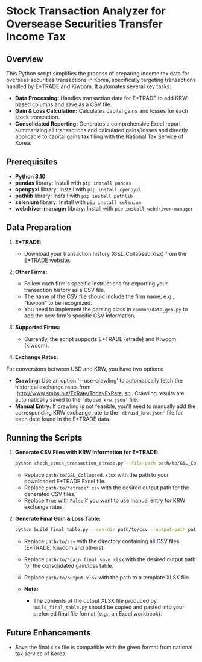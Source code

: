 # Stock Transaction Analyzer for Oversease Securities Transfer Income Tax

## Overview

This Python script simplifies the process of preparing income tax data for overseas securities transactions in Korea, specifically targeting transactions handled by E*TRADE and Kiwoom. It automates several key tasks:

* **Data Processing:**  Handles transaction data for E*TRADE to add KRW-based columns and save as a CSV file.
* **Gain & Loss Calculation:**  Calculates capital gains and losses for each stock transaction.
* **Consolidated Reporting:**  Generates a comprehensive Excel report summarizing all transactions and calculated gains/losses and directly applicable to capital gains tax filing with the National Tax Service of Korea.

## Prerequisites

* **Python 3.10** 
* **pandas** library:  Install with `pip install pandas`
* **openpyxl** library:  Install with `pip install openpyxl`
* **pathlib** library:  Install with `pip install pathlib`
* **selenium** library:  Install with `pip install selenium`
* **webdriver-manager** library:  Install with `pip install webdriver-manager`

##  Data Preparation

1. **E*TRADE:**  

    -  Download your transaction history (G&L_Collapsed.xlsx) from the [E*TRADE website](https://us.etrade.com).

2. **Other Firms:**

    -  Follow each firm's specific instructions for exporting your transaction history as a CSV file.
    -  The name of the CSV file should include the firm name, e.g., "kiwoon" to be recognized.
    -  You need to implement the parsing class in `common/data_gen.py` to add the new firm's specific CSV information.

3. **Supported Firms:**

    -  Currently, the script supports E*TRADE (etrade) and Kiwoom (kiwoom).
    

3. **Exchange Rates:**

For conversions between USD and KRW, you have two options:

- **Crawling:** Use an option '--use-crawling' to automatically fetch the historical exchange rates from 'http://www.smbs.biz/ExRate/TodayExRate.jsp'. Crawling results are automatically saved to the `'db/usd_krw.json'` file.
- **Manual Entry:** If crawling is not feasible, you'll need to manually add the corresponding KRW exchange rate to the `'db/usd_krw.json'` file for each date found in the E*TRADE data. 

## Running the Scripts

1. **Generate CSV Files with KRW Information for E*TRADE:**

    ```bash
    python check_stock_transaction_etrade.py --file-path path/to/G&L_Collapsed.xlsx --output-path path/to/*etrade*.csv --use-crawling True
    ```

    - Replace `path/to/G&L_Collapsed.xlsx` with the path to your downloaded E*TRADE Excel file.
    - Replace `path/to/*etrade*.csv` with the desired output path for the generated CSV files.
    - Replace `True` with `False` if you want to use manual entry for KRW exchange rates.

2. **Generate Final Gain & Loss Table:**

    ```bash
    python build_final_table.py --csv-dir path/to/csv --output-path path/to/*gain_final_save.xlsx --format-path path/to/output.xlsx
    ```

    - Replace `path/to/csv` with the directory containing all CSV files (E*TRADE, Kiwoom and others).
    - Replace `path/to/*gain_final_save.xlsx` with the desired output path for the consolidated gain/loss table. 
    - Replace `path/to/output.xlsx` with the path to a template XLSX file.

     - **Note:** 
       - The contents of the output XLSX file produced by `build_final_table.py` should be copied and pasted into your preferred final file format (e.g., an Excel workbook). 

##  Future Enhancements

* Save the final xlsx file is compatible with the given format from national tax service of Korea.
